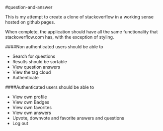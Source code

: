 #question-and-answer

This is my attempt to create a clone of stackoverflow in a working sense hosted on github pages.

When complete, the application should have all the same functionality that stackoverflow.com has, with the exception of styling.

####Non authenticated users should be able to

* Search for questions
* Results should be sortable
* View question answers
* View the tag cloud
* Authenticate

####Authenticated users should be able to

* View own profile
* View own Badges
* View own favorites
* View own answers
* Upvote, downvote and favorite answers and questions
* Log out
